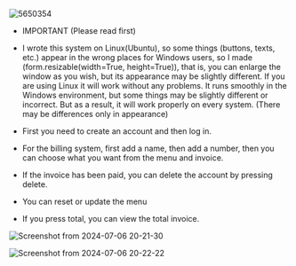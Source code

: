 ![5650354](https://github.com/Wexis39/Wexis-Billing-System/assets/147618606/5be8a3ae-eb40-479d-99af-49638902ea3e)
- IMPORTANT (Please read first)
- I wrote this system on Linux(Ubuntu), so some things (buttons, texts, etc.) appear in the wrong places for Windows users, so I made (form.resizable(width=True, height=True)), that is, you can enlarge the window as you wish, but its appearance may be slightly different. If you are using Linux it will work without any problems. It runs smoothly in the Windows environment, but some things may be slightly different or incorrect. But as a result, it will work properly on every system. (There may be differences only in appearance)

- First you need to create an account and then log in.
- For the billing system, first add a name, then add a number, then you can choose what you want from the menu and invoice.
- If the invoice has been paid, you can delete the account by pressing delete.
- You can reset or update the menu
- If you press total, you can view the total invoice.

![Screenshot from 2024-07-06 20-21-30](https://github.com/Wexis39/Wexis-Billing-System/assets/147618606/a03563f9-5499-4a3b-b069-a37d02d5ffc6)

![Screenshot from 2024-07-06 20-22-22](https://github.com/Wexis39/Wexis-Billing-System/assets/147618606/b4e66f71-1211-488a-97bc-a0f757a2a3e4)
